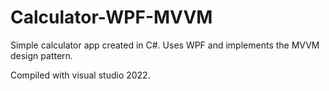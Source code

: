 # Calculator-WPF-MVVM

Simple calculator app created in C#.
Uses WPF and implements the MVVM design pattern.

Compiled with visual studio 2022.
